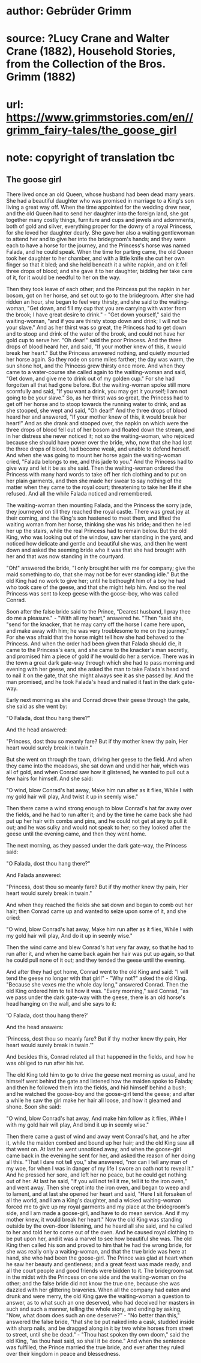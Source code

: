 # author: Gebrüder Grimm
# source: ?Lucy Crane and Walter Crane (1882), Household Stories, from the Collection of the Bros. Grimm (1882)
# url: https://www.grimmstories.com/en//grimm_fairy-tales/the_goose_girl
# note: copyright of translation tbc

## The goose girl 

There lived once an old Queen, whose husband had been dead many years.
She had a beautiful daughter who was promised in marriage to a King's
son living a great way off. When the time appointed for the wedding drew
near, and the old Queen had to send her daughter into the foreign land,
she got together many costly things, furniture and cups and jewels and
adornments, both of gold and silver, everything proper for the dowry of
a royal Princess, for she loved her daughter dearly. She gave her also a
waiting gentlewoman to attend her and to give her into the bridegroom's
hands; and they were each to have a horse for the journey, and the
Princess's horse was named Falada, and he could speak. When the time
for parting came, the old Queen took her daughter to her chamber, and
with a little knife she cut her own finger so that it bled; and she held
beneath it a white napkin, and on it fell three drops of blood; and she
gave it to her daughter, bidding her take care of it, for it would be
needful to her on the way.

Then they took leave of each other; and the Princess put the napkin in
her bosom, got on her horse, and set out to go to the bridegroom. After
she had ridden an hour, she began to feel very thirsty, and she said to
the waiting-woman, "Get down, and fill my cup that you are carrying
with water from the brook; I have great desire to drink." - "Get down
yourself," said the waiting-woman, "and if you are thirsty stoop down
and drink; I will not be your slave." And as her thirst was so great,
the Princess had to get down and to stoop and drink of the water of the
brook, and could not have her gold cup to serve her. "Oh dear!" said
the poor Princess. And the three drops of blood heard her, and said,
"If your mother knew of this, it would break her heart." But the
Princess answered nothing, and quietly mounted her horse again. So they
rode on some miles farther; the day was warm, the sun shone hot, and the
Princess grew thirsty once more. And when they came to a water-course
she called again to the waiting-woman and said, "Get down, and give me
to drink out of my golden cup." For she had forgotten all that had gone
before. But the waiting-woman spoke still more scornfully and said, "If
you want a drink, you may get it yourself; I am not going to be your
slave." So, as her thirst was so great, the Princess had to get off her
horse and to stoop towards the running water to drink, and as she
stooped, she wept and said, "Oh dear!" And the three drops of blood
heard her and answered, "If your mother knew of this, it would break
her heart!" And as she drank and stooped over, the napkin on which were
the three drops of blood fell out of her bosom and floated down the
stream, and in her distress she never noticed it; not so the
waiting-woman, who rejoiced because she should have power over the
bride, who, now that she had lost the three drops of blood, had become
weak, and unable to defend herself. And when she was going to mount her
horse again the waiting-woman cried, "Falada belongs to me, and this
jade to you." And the Princess had to give way and let it be as she
said. Then the waiting-woman ordered the Princess with many hard words
to take off her rich clothing and to put on her plain garments, and then
she made her swear to say nothing of the matter when they came to the
royal court; threatening to take her life if she refused. And all the
while Falada noticed and remembered.

The waiting-woman then mounting Falada, and the Princess the sorry jade,
they journeyed on till they reached the royal castle. There was great
joy at their coming, and the King's son hastened to meet them, and
lifted the waiting woman from her horse, thinking she was his bride; and
then he led her up the stairs, while the real Princess had to remain
below. But the old King, who was looking out of the window, saw her
standing in the yard, and noticed how delicate and gentle and beautiful
she was, and then he went down and asked the seeming bride who it was
that she had brought with her and that was now standing in the
courtyard.

"Oh!" answered the bride, "I only brought her with me for company;
give the maid something to do, that she may not be for ever standing
idle." But the old King had no work to give her; until he bethought him
of a boy he had who took care of the geese, and that she might help him.
And so the real Princess was sent to keep geese with the goose-boy, who
was called Conrad.

Soon after the false bride said to the Prince, "Dearest husband, I pray
thee do me a pleasure." - "With all my heart," answered he. "Then
"said she, "send for the knacker, that he may carry off the horse I
came here upon, and make away with him; he was very troublesome to me on
the journey." For she was afraid that the horse might tell how she had
behaved to the Princess. And when the order had been given that Falada
should die, it came to the Princess's ears, and she came to the
knacker's man secretly, and promised him a piece of gold if he would do
her a service. There was in the town a great dark gate-way through which
she had to pass morning and evening with her geese, and she asked the
man to take Falada's head and to nail it on the gate, that she might
always see it as she passed by. And the man promised, and he took
Falada's head and nailed it fast in the dark gate-way.

Early next morning as she and Conrad drove their geese through the gate,
she said as she went by:

"O Falada, dost thou hang there?"

And the head answered:

"Princess, dost thou so meanly fare?
But if thy mother knew thy pain,
Her heart would surely break in twain."

But she went on through the town, driving her geese to the field. And
when they came into the meadows, she sat down and undid her hair, which
was all of gold, and when Conrad saw how it glistened, he wanted to pull
out a few hairs for himself. And she said:

"O wind, blow Conrad's hat away,
Make him run after as it flies,
While I with my gold hair will play,
And twist it up
in seemly wise."

Then there came a wind strong enough to blow Conrad's hat far away over
the fields, and he had to run after it; and by the time he came back she
had put up her hair with combs and pins, and he could not get at any to
pull it out; and he was sulky and would not speak to her; so they looked
after the geese until the evening came, and then they went home.

The next morning, as they passed under the dark gate-way, the Princess
said:

"O Falada, dost thou hang there?"

And Falada answered:

"Princess, dost thou so meanly fare?
But if thy mother knew thy pain,
Her heart would surely break in twain."

And when they reached the fields she sat down and began to comb out her
hair; then Conrad came up and wanted to seize upon some of it, and she
cried:

"O wind, blow Conrad's hat away,
Make him run after as it flies,
While I with my gold hair will play,
And do it up
in seemly wise."

Then the wind came and blew Conrad's hat very far away, so that he had
to run after it, and when he came back again her hair was put up again,
so that he could pull none of it out; and they tended the geese until
the evening.

And after they had got home, Conrad went to the old King and said: "I
will tend the geese no longer with that girl!" - "Why not?" asked the
old King. "Because she vexes me the whole day long," answered Conrad.
Then the old King ordered him to tell how it was. "Every morning,"
said Conrad, "as we pass under the dark gate-way with the geese, there
is an old horse's head hanging on the wall, and she says to it:

'O Falada, dost thou hang there?'

And the head answers:

'Princess, dost thou so meanly fare?
But if thy mother knew thy pain,
Her heart would surely break in twain.'"

And besides this, Conrad related all that happened in the fields, and
how he was obliged to run after his hat.

The old King told him to go to drive the geese next morning as usual,
and he himself went behind the gate and listened how the maiden spoke to
Falada; and then he followed them into the fields, and hid himself
behind a bush; and he watched the goose-boy and the goose-girl tend the
geese; and after a while he saw the girl make her hair all loose, and
how it gleamed and shone. Soon she said:

"O wind, blow Conrad's hat away,
And make him follow as it flies,
While I with my gold hair will play,
And bind it up
in seemly wise."

Then there came a gust of wind and away went Conrad's hat, and he after
it, while the maiden combed and bound up her hair; and the old King saw
all that went on. At last he went unnoticed away, and when the
goose-girl came back in the evening he sent for her, and asked the
reason of her doing all this. "That I dare not tell you," she
answered, "nor can I tell any man of my woe, for when I was in danger
of my life I swore an oath not to reveal it." And he pressed her sore,
and left her no peace, but he could get nothing out of her. At last he
said, "If you will not tell it me, tell it to the iron oven," and went
away. Then she crept into the iron oven, and began to weep and to
lament, and at last she opened her heart and said, "Here I sit forsaken
of all the world, and I am a King's daughter, and a wicked
waiting-woman forced me to give up my royal garments and my place at the
bridegroom's side, and I am made a goose-girl, and have to do mean
service. And if my mother knew, it would break her heart." Now the old
King was standing outside by the oven-door listening, and he heard all
she said, and he called to her and told her to come out of the oven. And
he caused royal clothing to be put upon her, and it was a marvel to see
how beautiful she was. The old King then called his son and proved to
him that he had the wrong bride, for she was really only a
waiting-woman, and that the true bride was here at hand, she who had
been the goose-girl. The Prince was glad at heart when he saw her beauty
and gentleness; and a great feast was made ready, and all the court
people and good friends were bidden to it. The bridegroom sat in the
midst with the Princess on one side and the waiting-woman on the other;
and the false bride did not know the true one, because she was dazzled
with her glittering braveries. When all the company had eaten and drunk
and were merry, the old King gave the waiting-woman a question to
answer, as to what such an one deserved, who had deceived her masters in
such and such a manner, telling the whole story, and ending by asking,
"Now, what doom does such an one deserve?" - "No better than this,"
answered the false bride, "that she be put naked into a cask, studded
inside with sharp nails, and be dragged along in it by two white horses
from street to street, until she be dead." - "Thou hast spoken thy own
doom," said the old King, "as thou hast said, so shall it be done."
And when the sentence was fulfilled, the Prince married the true bride,
and ever after they ruled over their kingdom in peace and blessedness.
